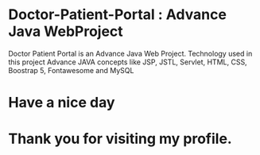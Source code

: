 # Doctor-Patient-Portal : Advance Java WebProject
Doctor Patient Portal is an Advance Java Web Project. Technology used in this project Advance JAVA concepts like JSP, JSTL, Servlet, HTML, CSS, Boostrap 5, Fontawesome and MySQL



# Have a nice day 

# Thank you for visiting my profile.


